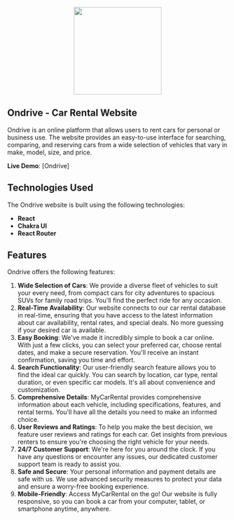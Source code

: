 <!-- [![Header](https://github.com/pvictordev/altcoinx/blob/main/src/assets/crypto-icon.png)](https://github.com/pvictordev/altcoinx/tree/main) -->
<p align="center">
  <img width="200" height="200" src="">
</p>

## Ondrive - Car Rental Website
Ondrive is an online platform that allows users to rent cars for personal or business use. The website provides an easy-to-use interface for searching, comparing, and reserving cars from a wide selection of vehicles that vary in make, model, size, and price.

**Live Demo**: [Ondrive]

## Technologies Used
The Ondrive website is built using the following technologies:
- **React**
- **Chakra UI**
- **React Router**

## Features
Ondrive offers the following features:

1. **Wide Selection of Cars**: We provide a diverse fleet of vehicles to suit your every need, from compact cars for city adventures to spacious SUVs for family road trips. You'll find the perfect ride for any occasion.
2. **Real-Time Availability**: Our website connects to our car rental database in real-time, ensuring that you have access to the latest information about car availability, rental rates, and special deals. No more guessing if your desired car is available.
3. **Easy Booking**: We've made it incredibly simple to book a car online. With just a few clicks, you can select your preferred car, choose rental dates, and make a secure reservation. You'll receive an instant confirmation, saving you time and effort.
4. **Search Functionality**: Our user-friendly search feature allows you to find the ideal car quickly. You can search by location, car type, rental duration, or even specific car models. It's all about convenience and customization.
5. **Comprehensive Details**: MyCarRental provides comprehensive information about each vehicle, including specifications, features, and rental terms. You'll have all the details you need to make an informed choice.
6. **User Reviews and Ratings**: To help you make the best decision, we feature user reviews and ratings for each car. Get insights from previous renters to ensure you're choosing the right vehicle for your needs.
7. **24/7 Customer Support**: We're here for you around the clock. If you have any questions or encounter any issues, our dedicated customer support team is ready to assist you.
8. **Safe and Secure**: Your personal information and payment details are safe with us. We use advanced security measures to protect your data and ensure a worry-free booking experience.
9. **Mobile-Friendly**: Access MyCarRental on the go! Our website is fully responsive, so you can book a car from your computer, tablet, or smartphone anytime, anywhere.

   

<!-- ## How to Use
To run Ondrive locally or integrate it into your project, follow these steps:

1. Clone this repository:
   ```bash
   git clone https://github.com/pvictordev/ondrive.git -->


